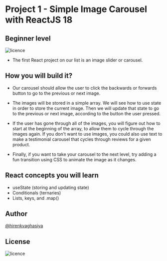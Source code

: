 # Project 1 - Simple Image Carousel with ReactJS 18
## Beginner level

![licence](https://img.shields.io/badge/licence-MIT-blue)

- The first React project on our list is an image slider or carousel.

## How you will build it?
- Our carousel should allow the user to click the backwards or forwards button to go to the previous or next image.

- The images will be stored in a simple array. We will see how to use state in order to store the current image. Then we will update that state to go to the previous or next image, according to the button the user pressed.

- If the user has gone through all of the images, you will figure out how to start at the beginning of the array, to allow them to cycle through the images again. If you don't want to use images, you could also use text to make a testimonial carousel that cycles through reviews for a given product.

- Finally, if you want to take your carousel to the next level, try adding a fun transition using CSS to animate the image as it changes.

## React concepts you will learn
- useState (storing and updating state)
- Conditionals (ternaries)
- Lists, keys, and .map()

## Author

[@hirenkvaghasiya](https://github.com/hirenkvaghasiya)

## License

![licence](https://img.shields.io/badge/licence-MIT-blue)